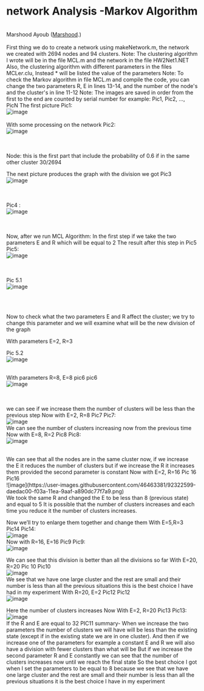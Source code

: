  # network Analysis -Markov Algorithm 
 <br>Marshood Ayoub  ([Marshood](https://github.com/Marshood).) <br>
 <br>
First thing we do to create a network using makeNetwork.m, the network we created with 2694 nodes and 94 clusters.
Note:  The clustering algorithm I wrote will be in the file MCL.m and the network in the file HW2Net1.NET
Also, the clustering algorithm with different parameters in the files MCLe*r*.clu, Instead * will be listed the value of the parameters
Note: To check the Markov algorithm in file MCL.m and compile the code, you can change the two parameters R, E in lines 13-14, and the number of the node's and the cluster's in line 11-12
Note: The images are saved in order from the first to the end are counted by serial number for example: Pic1, Pic2, …, PicN
The first picture Pic1:
<br>
![image](https://user-images.githubusercontent.com/46463381/92322498-35d2d380-f03a-11ea-9efc-20967a83ba65.png)
<br><br>
With some processing on the network Pic2: 
<br>
![image](https://user-images.githubusercontent.com/46463381/92322512-5b5fdd00-f03a-11ea-8369-71e85c1d7a16.png)

<br><br>
Node: this is the first part that include the probability of 0.6 if in the same other cluster 30/2694

The next picture produces the graph with the division we got Pic3
<br>
![image](https://user-images.githubusercontent.com/46463381/92322522-69adf900-f03a-11ea-8dd3-7091753bda60.png)

<br><br>
Pic4 : 
<br>
![image](https://user-images.githubusercontent.com/46463381/92322530-7b8f9c00-f03a-11ea-8d79-5318938206b0.png)

<br><br>
Now, after we run MCL Algorithm:
In the first step if we take the two parameters E and R which will be equal to 2 
The result after this step in Pic5 
Pic5: 
<br>
![image](https://user-images.githubusercontent.com/46463381/92322535-88ac8b00-f03a-11ea-9b69-b66f788b9df3.png)

<br><br>
Pic 5.1 
<br>
![image](https://user-images.githubusercontent.com/46463381/92322544-9530e380-f03a-11ea-8b1d-b1a7e24da4f8.png)

<br><br>

Now to check what the two parameters E and R affect the cluster; we try to change this parameter and we will examine what will be the new division of the graph

With parameters  E=2, R=3 

Pic 5.2 
<br>
![image](https://user-images.githubusercontent.com/46463381/92322557-a679f000-f03a-11ea-8c7f-8a6ad11077bc.png)
<br><br>

With parameters R=8, E=8 pic6
pic6
<br>
![image](https://user-images.githubusercontent.com/46463381/92322563-b265b200-f03a-11ea-9f16-3673d034cfe1.png)

<br><br>
we can see if we increase them the number of clusters will be less than the previous step
Now with E=2, R=8 Pic7
Pic7:
<br>
![image](https://user-images.githubusercontent.com/46463381/92322574-bdb8dd80-f03a-11ea-94dd-cbfa1358d464.png)
<br>
We can see the number of clusters increasing now from the previous time
Now with E=8, R=2 Pic8
Pic8:
<br>
![image](https://user-images.githubusercontent.com/46463381/92322589-cf9a8080-f03a-11ea-9b3d-d0ff897e2257.png)

<br>
We can see that all the nodes are in the same cluster now, if we increase the E it reduces the number of clusters but if we increase the R it increases them provided the second parameter is constant
Now with E=2, R=16 Pic 16
Pic16
<br>
![image](https://user-images.githubusercontent.com/46463381/92322599-daedac00-f03a-11ea-9aaf-a890dc77f7a9.png)

<br>
We took the same R and changed the E to be less than 8 (previous state) and equal to 5
It is possible that the number of clusters increases and each time you reduce it the number of clusters increases.

Now we’ll try to enlarge them together and change them
With E=5,R=3 Pic14
Pic14:
<br>
![image](https://user-images.githubusercontent.com/46463381/92322609-e5a84100-f03a-11ea-9060-08488d4e271e.png)
<br>
Now with R=16, E=16 Pic9
Pic9: 
<br>
![image](https://user-images.githubusercontent.com/46463381/92322617-ee991280-f03a-11ea-88b0-cfe76a5a0e35.png)
<br>

We can see that this division is better than all the divisions so far
With E=20, R=20 Pic 10
Pic10
<br>
![image](https://user-images.githubusercontent.com/46463381/92322629-fd7fc500-f03a-11ea-921a-b3776daa05c6.png)
<br>
We see that we have one large cluster and the rest are small and their number is less than all the previous situations this is the best choice I have had in my experiment
With R=20, E=2 Pic12
Pic12
<br>
![image](https://user-images.githubusercontent.com/46463381/92322636-08d2f080-f03b-11ea-8ac9-c42dc8fb130b.png)
<br>

Here the number of clusters increases
Now With E=2, R=20 Pic13
Pic13:
<br>
![image](https://user-images.githubusercontent.com/46463381/92322642-125c5880-f03b-11ea-9912-6c8ac4b9f4b2.png)
<br>
If the R and E are equal to 32 PIC11
summary- When we increase the two parameters the number of clusters we will have will be less than the existing state (except if in the existing state we are in one cluster).
And then if we increase one of the parameters for example a constant E and R we will also have a division with fewer clusters than what will be
But if we increase the second parameter R and E constantly we can see that the number of clusters increases now until we reach the final state
So the best choice I got when I set the parameters to be equal to 8 because we see that we have one large cluster and the rest are small and their number is less than all the previous situations it is the best choice I have in my experiment
